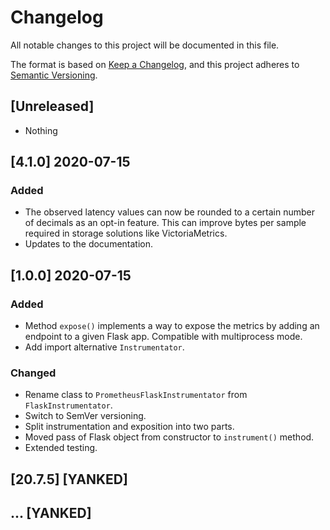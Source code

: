 # Changelog

All notable changes to this project will be documented in this file.

The format is based on [Keep a Changelog](https://keepachangelog.com/en/1.0.0/),
and this project adheres to [Semantic Versioning](https://semver.org/spec/v2.0.0.html).

## [Unreleased]

* Nothing

## [4.1.0] 2020-07-15

### Added

* The observed latency values can now be rounded to a certain number of 
    decimals as an opt-in feature. This can improve bytes per sample required in 
    storage solutions like VictoriaMetrics.
* Updates to the documentation.

## [1.0.0] 2020-07-15

### Added

* Method `expose()` implements a way to expose the metrics by adding an 
    endpoint to a given Flask app. Compatible with multiprocess mode.
* Add import alternative `Instrumentator`.

### Changed

* Rename class to `PrometheusFlaskInstrumentator` from `FlaskInstrumentator`.
* Switch to SemVer versioning.
* Split instrumentation and exposition into two parts.
* Moved pass of Flask object from constructor to `instrument()` method.
* Extended testing.

## [20.7.5] [YANKED]

## ... [YANKED]
